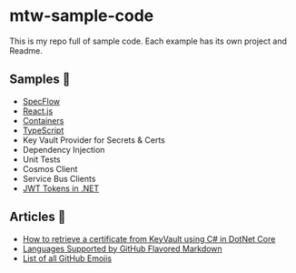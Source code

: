 # mtw-sample-code

This is my repo full of sample code.  Each example has its own project and Readme.

## Samples :floppy_disk:

- [SpecFlow](./src/SpecFlow/readme.md)
- [React.js](./src/React/readme.md)
- [Containers](./src/Containers/readme.md)
- [TypeScript](./src/Typescript/readme.md)
- Key Vault Provider for Secrets & Certs
- Dependency Injection
- Unit Tests
- Cosmos Client
- Service Bus Clients
- [JWT Tokens in .NET](./src/JwtBearerAuthentication/readme.md)

## Articles :newspaper:

- [How to retrieve a certificate from KeyVault using C# in DotNet Core](https://stackoverflow.com/questions/33728213/how-to-serialize-and-deserialize-a-pfx-certificate-in-azure-key-vault)
- [Languages Supported by GitHub Flavored Markdown](http://www.rubycoloredglasses.com/2013/04/languages-supported-by-github-flavored-markdown/)
- [List of all GitHub Emojis](https://gist.github.com/rxaviers/7360908)
